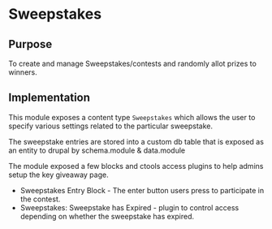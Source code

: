 Sweepstakes
===========

## Purpose
To create and manage Sweepstakes/contests and randomly allot prizes to winners.
  
## Implementation
This module exposes a content type `Sweepstakes` which allows the user to specify
  various settings related to the particular sweepstake.
  
  The sweepstake entries are stored into a custom db table that is exposed as an entity to drupal
  by schema.module & data.module
  
  The module exposed a few blocks and ctools access plugins to help admins setup the key
  giveaway page.

* Sweepstakes Entry Block - The enter button users press to participate in the contest.
* Sweepstakes: Sweepstake has Expired - plugin to control access depending on whether the sweepstake has expired.